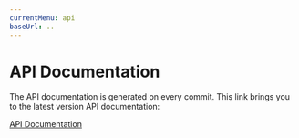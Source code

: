 ```yaml
---
currentMenu: api
baseUrl: ..
---
```


# API Documentation

The API documentation is generated on every commit. This link brings you to the latest version API documentation:

[API Documentation](http://docs.buildr-framework.io/utils_api)

